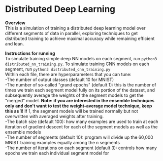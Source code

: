 # Distributed Deep Learning
**Overview**  
This is a simulation of training a distributed deep learning model over different segments of data in parallel, exploring techniques to get distributed training to achieve maximal accuracy while remaining efficient and lean.  
  
**Instructions for running**  
To simulate training simple deep NN models on each segment, run `python3 distributed_nn_training.py`. To simulate training CNN models on each segment, run `python3 distributed_cnn_training.py`  
Within each file, there are hyperparameters that you can tune:  
-The number of output classes (default 10 for MNIST)  
-The number of so-called "grand epochs" (default 1): this is the number of times we train each segment model fully on its portion of the dataset, and subsequently average the weights of the segment models to get the "merged" model. **Note: if you are interested in the ensemble techniques only and don't want to test the weight-average model technique, keep this as 1!** If 1, the segment models will be trained normally but not overwritten with averaged weights after training.  
-The batch size (default 100): how many examples are used to train at each iteration of gradient descent for each of the segment models as well as the ensemble models  
-The number of segments (default 10): program will divide up the 60,000 MNIST training examples equally among the n segments  
-The number of iterations on each segment (default 3): controls how many epochs we train each individual segment model for  
